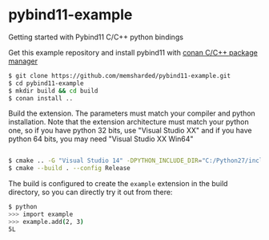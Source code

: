 # pybind11-example
Getting started with Pybind11 C/C++ python bindings

Get this example repository and install pybind11 with [conan C/C++ package manager](https://conan.io)

```bash
$ git clone https://github.com/memsharded/pybind11-example.git
$ cd pybind11-example
$ mkdir build && cd build
$ conan install ..
```

Build the extension. The parameters must match your compiler and python installation. Note that the extension architecture must match your python one, so if you have python 32 bits, use "Visual Studio XX" and if you have python 64 bits, you may need "Visual Studio XX Win64"

```bash

$ cmake .. -G "Visual Studio 14" -DPYTHON_INCLUDE_DIR="C:/Python27/include" -DPYTHON_LIBRARY="C:/Python27/libs/python27.lib"
$ cmake --build . --config Release
```

The build is configured to create the ``example`` extension in the build directory, so you can directly try it out from there:

```bash
$ python
>>> import example
>>> example.add(2, 3)
5L
```
